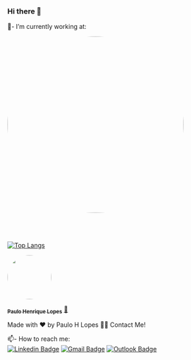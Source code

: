 <h3 align="left">Hi there 👋</h3>

💼- I’m currently working at:

<a href="https://www.zipsoftware.com.br">
 <img style="border-radius: 50%;" src="https://static.wixstatic.com/media/5dd42f_a8bdbd1c770b402da7712a266b74ba44~mv2.png/v1/fill/w_350,h_153,al_c,q_85,usm_0.66_1.00_0.01/logo-2021-nova-sombra.webp" width="400px;" alt=""/>
 <br />


<br/>
<br/>
<br/>

[![Top Langs](https://github-readme-stats.vercel.app/api/top-langs/?username=pauloholiver&layout=compact)](https://github.com/pauloholiver/github-readme-stats)


<a href="https://www.linkedin.com/in/paulo-henrique-lopes-559587103/">
 <img style="border-radius: 50%;" src="https://avatars.githubusercontent.com/u/55982445?s=400&u=1e94bdf6b0706d22124ccd7219ae201e24ffae1d&v=4" width="100px;" alt=""/>
 <br />
 
 
 <sub><b>Paulo Henrique Lopes</b></sub></a> <a href="https://www.linkedin.com/in/paulo-henrique-lopes-559587103/" title="Dev Angular/C#">🚀</a>


Made with ❤️ by Paulo H Lopes 👋🏽 Contact Me!


📫- How to reach me:
<br/>
[![Linkedin Badge](https://img.shields.io/badge/-LinkedIn-blue?style=flat-square&logo=Linkedin&logoColor=white&link=https://www.linkedin.com/in/paulo-henrique-lopes-559587103/)](https://www.linkedin.com/in/paulo-henrique-lopes-559587103/) 
[![Gmail Badge](https://img.shields.io/badge/-Gmail-c14438?style=flat-square&logo=Gmail&logoColor=white&link=mailto:pauloholiveir4@gmail.com)](mailto:pauloholiveir4)
[![Outlook Badge](https://img.shields.io/badge/-Hotmail-1B98E0?style=flat-square&logo=Hotmail&logoColor=white&link=mailto:pauloholiver@hotmail.com)](mailto:pauloholiver)
